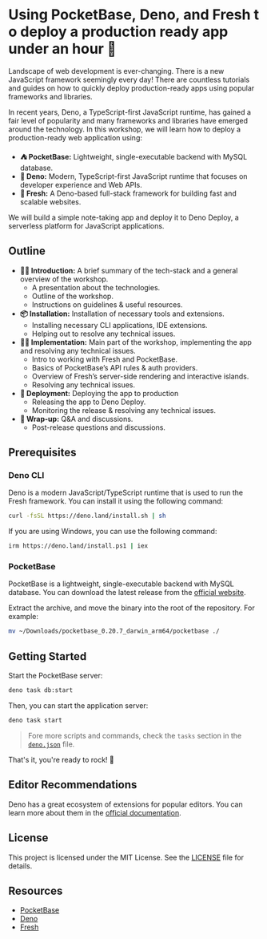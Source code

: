 # Using PocketBase, Deno, and Fresh to deploy a production ready app under an hour 🚀

Landscape of web development is ever-changing. There is a new JavaScript framework seemingly every day! There are countless tutorials and guides on how to quickly deploy production-ready apps using popular frameworks and libraries.

In recent years, Deno, a TypeScript-first JavaScript runtime, has gained a fair level of popularity and many frameworks and libraries have emerged around the technology. In this workshop, we will learn how to deploy a production-ready web application using:

- **⛺️ PocketBase:** Lightweight, single-executable backend with MySQL database.
- **🦕 Deno:** Modern, TypeScript-first JavaScript runtime that focuses on developer experience and Web APIs.
- **🍋 Fresh:** A Deno-based full-stack framework for building fast and scalable websites.

We will build a simple note-taking app and deploy it to Deno Deploy, a serverless platform for JavaScript applications.

## Outline

- **👩‍🏫 Introduction:** A brief summary of the tech-stack and a general overview of the workshop.
  - A presentation about the technologies.
  - Outline of the workshop.
  - Instructions on guidelines & useful resources.
- **📦 Installation:** Installation of necessary tools and extensions.
  - Installing necessary CLI applications, IDE extensions.
  - Helping out to resolve any technical issues.
- **👨‍💻 Implementation:** Main part of the workshop, implementing the app and resolving any technical issues.
  - Intro to working with Fresh and PocketBase.
  - Basics of PocketBase’s API rules & auth providers.
  - Overview of Fresh’s server-side rendering and interactive islands.
  - Resolving any technical issues.
- **🚀 Deployment:** Deploying the app to production
  - Releasing the app to Deno Deploy.
  - Monitoring the release & resolving any technical issues.
- **💬 Wrap-up:** Q&A and discussions.
  - Post-release questions and discussions.

## Prerequisites

### Deno CLI

Deno is a modern JavaScript/TypeScript runtime that is used to run the Fresh framework. You can install it using the following command:

```sh
curl -fsSL https://deno.land/install.sh | sh
```

If you are using Windows, you can use the following command:

```sh
irm https://deno.land/install.ps1 | iex
```

### PocketBase

PocketBase is a lightweight, single-executable backend with MySQL database. You can download the latest release from the [official website](https://pocketbase.io/docs/).

Extract the archive, and move the binary into the root of the repository. For example:

```sh
mv ~/Downloads/pocketbase_0.20.7_darwin_arm64/pocketbase ./
```

## Getting Started

Start the PocketBase server:

```sh
deno task db:start
```

Then, you can start the application server:

```sh
deno task start
```

> Fore more scripts and commands, check the `tasks` section in the [`deno.json`](./deno.json) file.

That's it, you're ready to rock! 🎸

## Editor Recommendations

Deno has a great ecosystem of extensions for popular editors. You can learn more about them in the [official documentation](https://docs.deno.com/runtime/manual/getting_started/setup_your_environment#using-an-editoride).

## License

This project is licensed under the MIT License. See the [LICENSE](LICENSE) file for details.

## Resources

- [PocketBase](https://pocketbase.io/docs/)
- [Deno](https://docs.deno.com/runtime/manual)
- [Fresh](https://fresh.deno.dev/docs/getting-started)
